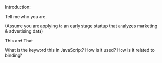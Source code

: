 Introduction:

Tell me who you are.

(Assume you are applying to an early stage startup that analyzes marketing & advertising data)

This and That

What is the keyword this in JavaScript?  How is it used?  How is it related to binding?
